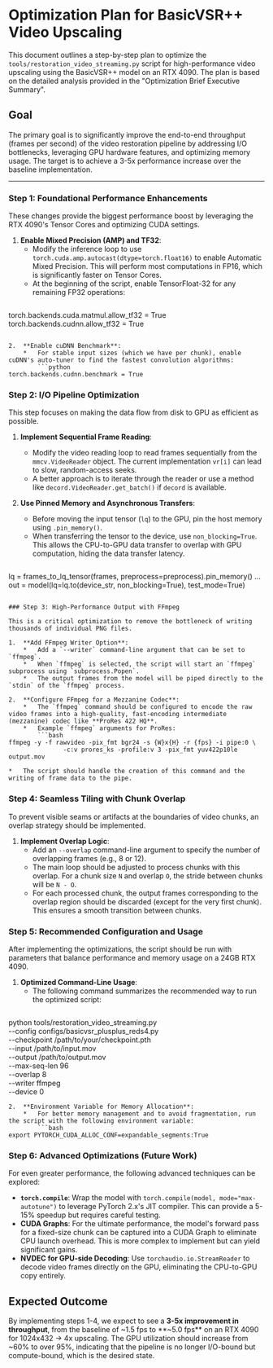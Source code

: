 # Optimization Plan for BasicVSR++ Video Upscaling

This document outlines a step-by-step plan to optimize the `tools/restoration_video_streaming.py` script for high-performance video upscaling using the BasicVSR++ model on an RTX 4090. The plan is based on the detailed analysis provided in the "Optimization Brief Executive Summary".

## Goal

The primary goal is to significantly improve the end-to-end throughput (frames per second) of the video restoration pipeline by addressing I/O bottlenecks, leveraging GPU hardware features, and optimizing memory usage. The target is to achieve a 3-5x performance increase over the baseline implementation.

---

### Step 1: Foundational Performance Enhancements

These changes provide the biggest performance boost by leveraging the RTX 4090's Tensor Cores and optimizing CUDA settings.

1.  **Enable Mixed Precision (AMP) and TF32**:
    *   Modify the inference loop to use `torch.cuda.amp.autocast(dtype=torch.float16)` to enable Automatic Mixed Precision. This will perform most computations in FP16, which is significantly faster on Tensor Cores.
    *   At the beginning of the script, enable TensorFloat-32 for any remaining FP32 operations:
        ```python
torch.backends.cuda.matmul.allow_tf32 = True
torch.backends.cudnn.allow_tf32 = True
```

2.  **Enable cuDNN Benchmark**:
    *   For stable input sizes (which we have per chunk), enable cuDNN's auto-tuner to find the fastest convolution algorithms:
        ```python
torch.backends.cudnn.benchmark = True
```

### Step 2: I/O Pipeline Optimization

This step focuses on making the data flow from disk to GPU as efficient as possible.

1.  **Implement Sequential Frame Reading**:
    *   Modify the video reading loop to read frames sequentially from the `mmcv.VideoReader` object. The current implementation `vr[i]` can lead to slow, random-access seeks.
    *   A better approach is to iterate through the reader or use a method like `decord.VideoReader.get_batch()` if `decord` is available.

2.  **Use Pinned Memory and Asynchronous Transfers**:
    *   Before moving the input tensor (`lq`) to the GPU, pin the host memory using `.pin_memory()`.
    *   When transferring the tensor to the device, use `non_blocking=True`. This allows the CPU-to-GPU data transfer to overlap with GPU computation, hiding the data transfer latency.
    ```python
lq = frames_to_lq_tensor(frames, preprocess=preprocess).pin_memory()
...
out = model(lq=lq.to(device_str, non_blocking=True), test_mode=True)
```

### Step 3: High-Performance Output with FFmpeg

This is a critical optimization to remove the bottleneck of writing thousands of individual PNG files.

1.  **Add FFmpeg Writer Option**:
    *   Add a `--writer` command-line argument that can be set to `ffmpeg`.
    *   When `ffmpeg` is selected, the script will start an `ffmpeg` subprocess using `subprocess.Popen`.
    *   The output frames from the model will be piped directly to the `stdin` of the `ffmpeg` process.

2.  **Configure FFmpeg for a Mezzanine Codec**:
    *   The `ffmpeg` command should be configured to encode the raw video frames into a high-quality, fast-encoding intermediate (mezzanine) codec like **ProRes 422 HQ**.
    *   Example `ffmpeg` arguments for ProRes:
        ```bash
ffmpeg -y -f rawvideo -pix_fmt bgr24 -s {W}x{H} -r {fps} -i pipe:0 \
               -c:v prores_ks -profile:v 3 -pix_fmt yuv422p10le output.mov
```
    *   The script should handle the creation of this command and the writing of frame data to the pipe.

### Step 4: Seamless Tiling with Chunk Overlap

To prevent visible seams or artifacts at the boundaries of video chunks, an overlap strategy should be implemented.

1.  **Implement Overlap Logic**:
    *   Add an `--overlap` command-line argument to specify the number of overlapping frames (e.g., 8 or 12).
    *   The main loop should be adjusted to process chunks with this overlap. For a chunk size `N` and overlap `O`, the stride between chunks will be `N - O`.
    *   For each processed chunk, the output frames corresponding to the overlap region should be discarded (except for the very first chunk). This ensures a smooth transition between chunks.

### Step 5: Recommended Configuration and Usage

After implementing the optimizations, the script should be run with parameters that balance performance and memory usage on a 24GB RTX 4090.

1.  **Optimized Command-Line Usage**:
    *   The following command summarizes the recommended way to run the optimized script:
        ```bash
python tools/restoration_video_streaming.py \
  --config configs/basicvsr_plusplus_reds4.py \
  --checkpoint /path/to/your/checkpoint.pth \
  --input /path/to/input.mov \
  --output /path/to/output.mov \
  --max-seq-len 96 \
  --overlap 8 \
  --writer ffmpeg \
  --device 0
```
2.  **Environment Variable for Memory Allocation**:
    *   For better memory management and to avoid fragmentation, run the script with the following environment variable:
        ```bash
export PYTORCH_CUDA_ALLOC_CONF=expandable_segments:True
```

### Step 6: Advanced Optimizations (Future Work)

For even greater performance, the following advanced techniques can be explored:

*   **`torch.compile`**: Wrap the model with `torch.compile(model, mode="max-autotune")` to leverage PyTorch 2.x's JIT compiler. This can provide a 5-15% speedup but requires careful testing.
*   **CUDA Graphs**: For the ultimate performance, the model's forward pass for a fixed-size chunk can be captured into a CUDA Graph to eliminate CPU launch overhead. This is more complex to implement but can yield significant gains.
*   **NVDEC for GPU-side Decoding**: Use `torchaudio.io.StreamReader` to decode video frames directly on the GPU, eliminating the CPU-to-GPU copy entirely.

## Expected Outcome

By implementing steps 1-4, we expect to see a **3-5x improvement in throughput**, from the baseline of ~1.5 fps to **~5.0 fps** on an RTX 4090 for 1024x432 -> 4x upscaling. The GPU utilization should increase from ~60% to over 95%, indicating that the pipeline is no longer I/O-bound but compute-bound, which is the desired state.
